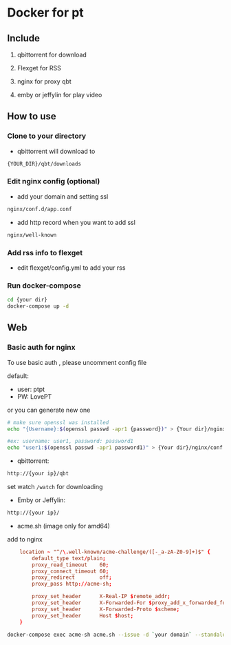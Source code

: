 # Docker for pt

## Include

1. qbittorrent for download

1. Flexget for RSS

1. nginx for proxy qbt

1. emby or jeffylin for play video

## How to use

### Clone to your directory

- qbittorrent will download to

```bash
{YOUR_DIR}/qbt/downloads
```

### Edit nginx config (optional)

- add your domain and setting ssl  

```bash
nginx/conf.d/app.conf
```

- add http record when you  want to add ssl

```bash
nginx/well-known
```

### Add rss info to flexget

- edit flexget/config.yml to add your rss

### Run docker-compose

```bash
cd {your dir}
docker-compose up -d
```

## Web

### Basic auth for nginx

To use basic auth , please uncomment config file

default:

- user: ptpt
- PW:  LovePT

or you can generate new one

```bash
# make sure openssl was installed
echo "{Username}:$(openssl passwd -apr1 {password})" > {Your dir}/nginx/conf.d/.htpasswd

#ex: username: user1, password: password1
echo "user1:$(openssl passwd -apr1 password1)" > {Your dir}/nginx/conf.d/.htpasswd
```

- qbittorrent:

```bash
http://{your ip}/qbt
```

set watch `/watch` for downloading

- Emby or Jeffylin:

```bash
http://{your ip}/
```

- acme.sh (image only for amd64)

add to nginx

```app.conf
    location ~ "^/\.well-known/acme-challenge/([-_a-zA-Z0-9]+)$" {
        default_type text/plain;
        proxy_read_timeout    60;
        proxy_connect_timeout 60;
        proxy_redirect        off;
        proxy_pass http://acme-sh;

        proxy_set_header      X-Real-IP $remote_addr;
        proxy_set_header      X-Forwarded-For $proxy_add_x_forwarded_for;
        proxy_set_header      X-Forwarded-Proto $scheme;
        proxy_set_header      Host $host;
    }
```

```bash
docker-compose exec acme-sh acme.sh --issue -d `your domain` --standalone (--debug)
```
